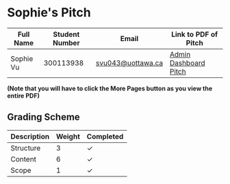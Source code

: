 # Sophie's Pitch

| Full Name | Student Number | Email | Link to PDF of Pitch |
|------|------|------|------|
| Sophie Vu | 300113938| svu043@uottawa.ca | [Admin Dashboard Pitch](https://github.com/vusophie/SEG4105_term_project/blob/deli1_sophie_300113938_pitch/SEG4105%20-%20Deliverable%201-1.pdf) |

**(Note that you will have to click the More Pages button as you view the entire PDF)**


## Grading Scheme

| Description | Weight | Completed | 
|------|------|------|
| Structure | 3 | &check; |
| Content | 6 | &check; |
| Scope | 1 | &check; |

